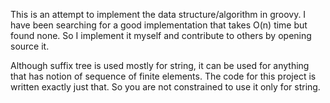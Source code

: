 This is an attempt to implement the data structure/algorithm in groovy. I have been searching for a good implementation that takes O(n) time but found none. So I implement it myself and contribute to others by opening source it.

Although suffix tree is used mostly for string, it can be used for anything that has notion of sequence of finite elements. The code for this project is written exactly just that. So you are not constrained to use it only for string.